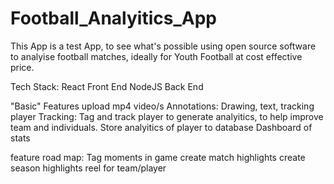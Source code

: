 # Football_Analyitics_App
This App is a test App, to see what's possible using open source software to analyise football matches, ideally for Youth Football at cost effective price.

Tech Stack: 
React Front End
NodeJS Back End


"Basic" Features
upload mp4 video/s
Annotations: Drawing, text, tracking player
Tracking: Tag and track player to generate analyitics, to help improve team and individuals.
Store analyitics of player to database
Dashboard of stats

feature road map:
Tag moments in game
create match highlights
create season highlights reel for team/player
